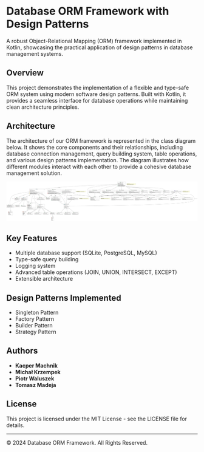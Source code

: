 # Database ORM Framework with Design Patterns

A robust Object-Relational Mapping (ORM) framework implemented in Kotlin, showcasing the practical application of design patterns in database management systems.

## Overview
This project demonstrates the implementation of a flexible and type-safe ORM system using modern software design patterns. Built with Kotlin, it provides a seamless interface for database operations while maintaining clean architecture principles.

## Architecture
The architecture of our ORM framework is represented in the class diagram below. It shows the core components and their relationships, including database connection management, query building system, table operations, and various design patterns implementation. The diagram illustrates how different modules interact with each other to provide a cohesive database management solution.

![Database Architecture Class Diagram](docs/diagrams/images/diagramklas.drawio.svg)

## Key Features
- Multiple database support (SQLite, PostgreSQL, MySQL)
- Type-safe query building
- Logging system
- Advanced table operations (JOIN, UNION, INTERSECT, EXCEPT)
- Extensible architecture

## Design Patterns Implemented
- Singleton Pattern
- Factory Pattern
- Builder Pattern
- Strategy Pattern

## Authors
- **Kacper Machnik**
- **Michał Krzempek**
- **Piotr Waluszek**
- **Tomasz Madeja**

## License
This project is licensed under the MIT License - see the LICENSE file for details.

---
© 2024 Database ORM Framework. All Rights Reserved.
